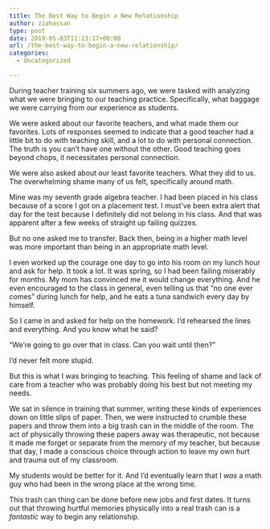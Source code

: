 ```yaml
---
title: The Best Way to Begin a New Relationship
author: ziahassan
type: post
date: 2019-05-03T11:13:17+00:00
url: /the-best-way-to-begin-a-new-relationship/
categories:
  - Uncategorized

---
```

During teacher training six summers ago, we were tasked with analyzing what we were bringing to our teaching practice. Specifically, what baggage we were carrying from our experience as students. 

We were asked about our favorite teachers, and what made them our favorites. Lots of responses seemed to indicate that a good teacher had a little bit to do with teaching skill, and a lot to do with personal connection. The truth is you can&#8217;t have one without the other. Good teaching goes beyond chops, it necessitates personal connection. 

We were also asked about our least favorite teachers. What they did to us. The overwhelming shame many of us felt, specifically around math. 

Mine was my seventh grade algebra teacher. I had been placed in his class because of a score I got on a placement test. I must&#8217;ve been extra alert that day for the test because I definitely did not belong in his class. And that was apparent after a few weeks of straight up failing quizzes. 

But no one asked me to transfer. Back then, being in a higher math level was more important than being in an appropriate math level. 

I even worked up the courage one day to go into his room on my lunch hour and ask for help. It took a lot. It was spring, so I had been failing miserably for months. My mom has convinced me it would change everything. And he even encouraged to the class in general, even telling us that “no one ever comes” during lunch for help, and he eats a tuna sandwich every day by himself. 

So I came in and asked for help on the homework. I&#8217;d rehearsed the lines and everything. And you know what he said? 

“We’re going to go over that in class. Can you wait until then?”

I&#8217;d never felt more stupid. 

But this is what I was bringing to teaching. This feeling of shame and lack of care from a teacher who was probably doing his best but not meeting my needs. 

We sat in silence in training that summer, writing these kinds of experiences down on little slips of paper. Then, we were instructed to crumble these papers and throw them into a big trash can in the middle of the room. The act of physically throwing these papers away was therapeutic, not because it made me forget or separate from the memory of my teacher, but because that day, I made a conscious choice through action to leave my own hurt and trauma out of my classroom. 

My students would be better for it. And I&#8217;d eventually learn that I _was_ a math guy who had been in the wrong place at the wrong time. 

This trash can thing can be done before new jobs and first dates. It turns out that throwing hurtful memories physically into a real trash can is a _fantastic_ way to begin any relationship.